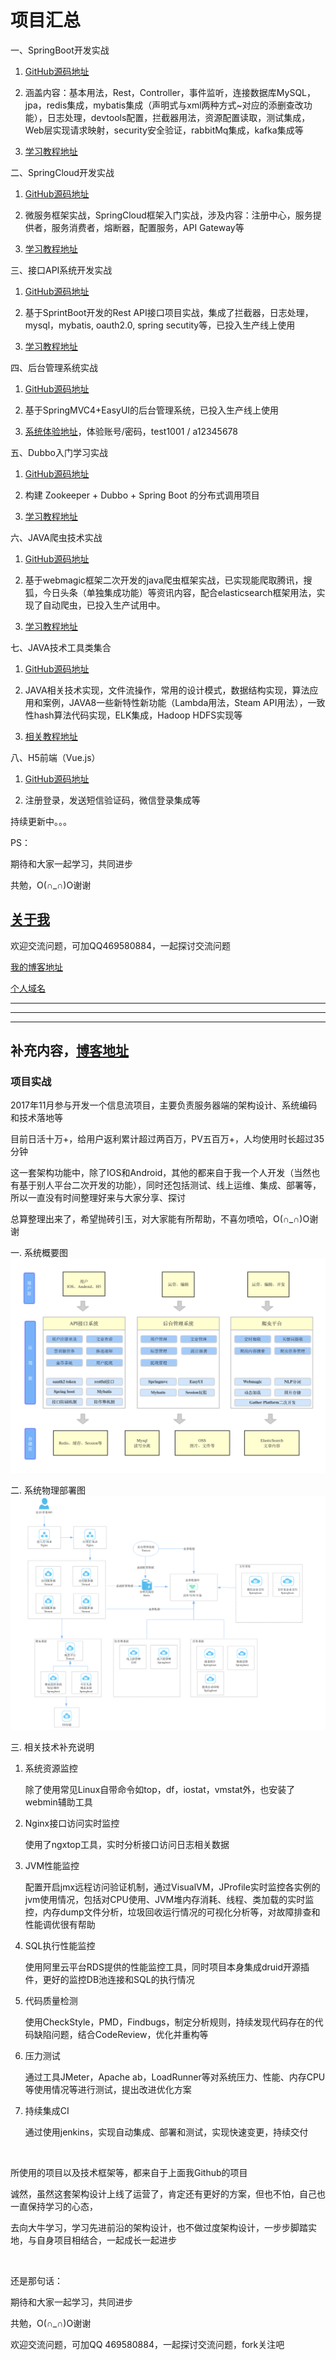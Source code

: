 # 项目汇总


一、SpringBoot开发实战

1. [GitHub源码地址](https://github.com/hemin1003/spring-boot-study)

2. 涵盖内容：基本用法，Rest，Controller，事件监听，连接数据库MySQL，jpa，redis集成，mybatis集成（声明式与xml两种方式~对应的添删查改功能），日志处理，devtools配置，拦截器用法，资源配置读取，测试集成，Web层实现请求映射，security安全验证，rabbitMq集成，kafka集成等

3. [学习教程地址](http://blog.csdn.net/hemin1003/article/category/6527486)



二、SpringCloud开发实战

1. [GitHub源码地址](https://github.com/hemin1003/spring-cloud-study)

2. 微服务框架实战，SpringCloud框架入门实战，涉及内容：注册中心，服务提供者，服务消费者，熔断器，配置服务，API Gateway等

3. [学习教程地址](https://github.com/hemin1003/spring-cloud-book)



三、接口API系统开发实战

1. [GitHub源码地址](https://github.com/hemin1003/yfax-parent)

2. 基于SprintBoot开发的Rest API接口项目实战，集成了拦截器，日志处理，mysql，mybatis, oauth2.0, spring secutity等，已投入生产线上使用

3. [学习教程地址](http://blog.csdn.net/hemin1003/article/category/6527486)



四、后台管理系统实战

1. [GitHub源码地址](https://github.com/hemin1003/aylson-parent)

2. 基于SpringMVC4+EasyUI的后台管理系统，已投入生产线上使用

3. [系统体验地址](http://182.92.82.188:8280/manage/login.jsp)，体验账号/密码，test1001 / a12345678



五、Dubbo入门学习实战

1. [GitHub源码地址](https://github.com/hemin1003/dubbo-spring-study)

2. 构建 Zookeeper + Dubbo + Spring Boot 的分布式调用项目

3. [学习教程地址](http://blog.csdn.net/hemin1003/article/details/64439876)



六、JAVA爬虫技术实战

1. [GitHub源码地址](https://github.com/hemin1003/java-spider)

2. 基于webmagic框架二次开发的java爬虫框架实战，已实现能爬取腾讯，搜狐，今日头条（单独集成功能）等资讯内容，配合elasticsearch框架用法，实现了自动爬虫，已投入生产试用中。

3. [学习教程地址](https://gsh199449.github.io/gather_platform_pages/)



七、JAVA技术工具类集合

1. [GitHub源码地址](https://github.com/hemin1003/java-study)

2. JAVA相关技术实现，文件流操作，常用的设计模式，数据结构实现，算法应用和案例，JAVA8一些新特性新功能（Lambda用法，Steam API用法），一致性hash算法代码实现，ELK集成，Hadoop HDFS实现等

3. [相关教程地址](http://blog.csdn.net/hemin1003/article/category/6985523)



八、H5前端（Vue.js）

1. [GitHub源码地址](https://github.com/hemin1003/vue-apps)

2. 注册登录，发送短信验证码，微信登录集成等



持续更新中。。。



PS：

期待和大家一起学习，共同进步

共勉，O(∩_∩)O谢谢


## [关于我](http://heminit.com/about/)

欢迎交流问题，可加QQ469580884，一起探讨交流问题

[我的博客地址](http://blog.csdn.net/hemin1003)

[个人域名](http://heminit.com)



------------------------------------------------
------------------------------------------------
------------------------------------------------

## 补充内容，[博客地址](http://blog.csdn.net/hemin1003/article/details/79555914)
### 项目实战

2017年11月参与开发一个信息流项目，主要负责服务器端的架构设计、系统编码和技术落地等

目前日活十万+，给用户返利累计超过两百万，PV五百万+，人均使用时长超过35分钟

这一套架构功能中，除了IOS和Android，其他的都来自于我一个人开发（当然也有基于别人平台二次开发的功能），同时还包括测试、线上运维、集成、部署等，所以一直没有时间整理好来与大家分享、探讨

总算整理出来了，希望抛砖引玉，对大家能有所帮助，不喜勿喷哈，O(∩_∩)O谢谢


一. 系统概要图
![image](./系统功能技术图.png)


二. 系统物理部署图
![image](./系统物理部署图.png)

三. 相关技术补充说明

1. 系统资源监控

   除了使用常见Linux自带命令如top，df，iostat，vmstat外，也安装了webmin辅助工具

2. Nginx接口访问实时监控

   使用了ngxtop工具，实时分析接口访问日志相关数据

3. JVM性能监控

    配置开启jmx远程访问验证机制，通过VisualVM，JProfile实时监控各实例的jvm使用情况，包括对CPU使用、JVM堆内存消耗、线程、类加载的实时监控，内存dump文件分析，垃圾回收运行情况的可视化分析等，对故障排查和性能调优很有帮助

4. SQL执行性能监控

    使用阿里云平台RDS提供的性能监控工具，同时项目本身集成druid开源插件，更好的监控DB池连接和SQL的执行情况

5. 代码质量检测

    使用CheckStyle，PMD，Findbugs，制定分析规则，持续发现代码存在的代码缺陷问题，结合CodeReview，优化并重构等

6. 压力测试

    通过工具JMeter，Apache ab，LoadRunner等对系统压力、性能、内存CPU等使用情况等进行测试，提出改进优化方案

7. 持续集成CI

    通过使用jenkins，实现自动集成、部署和测试，实现快速变更，持续交付


<br/>

所使用的项目以及技术框架等，都来自于上面我Github的项目

诚然，虽然这套架构设计上线了运营了，肯定还有更好的方案，但也不怕，自己也一直保持学习的心态，

去向大牛学习，学习先进前沿的架构设计，也不做过度架构设计，一步步脚踏实地，与自身项目相结合，一起成长一起进步


<br/>

还是那句话：

期待和大家一起学习，共同进步

共勉，O(∩_∩)O谢谢

欢迎交流问题，可加QQ 469580884，一起探讨交流问题，fork关注吧
